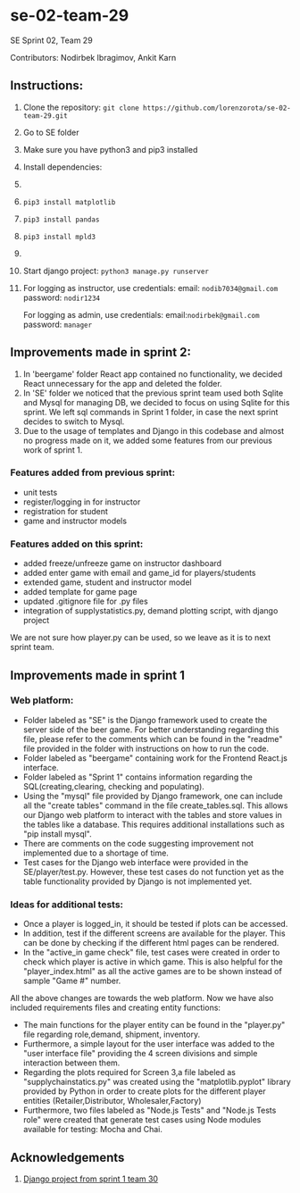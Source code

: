 # se-02-team-29
SE Sprint 02, Team 29

Contributors: Nodirbek Ibragimov, Ankit Karn

## Instructions:
1. Clone the repository:
```git clone https://github.com/lorenzorota/se-02-team-29.git``` 
2. Go to SE folder
3. Make sure you have python3 and pip3 installed
4. Install dependencies:
5.  ```
6.     pip3 install matplotlib
7.     pip3 install pandas
8.     pip3 install mpld3 
9.  ```
10. Start django project:
```python3 manage.py runserver```
4. For logging as instructor, use credentials: 
   email: ```nodib7034@gmail.com```
   password: ```nodir1234```
   
   For logging as admin, use credentials: 
   email:```nodirbek@gmail.com```
   password: ```manager```


## Improvements made in sprint 2:

1. In 'beergame' folder React app contained no functionality, we decided React unnecessary for the app and deleted the folder.
2. In 'SE' folder we noticed that the previous sprint team used both Sqlite and Mysql for managing DB, we decided to focus on using Sqlite for this sprint. We left sql commands in Sprint 1 folder, in case the next sprint decides to switch to Mysql.
3. Due to the usage of templates and Django in this codebase and almost no progress made on it, we added some features from our previous work of sprint 1.
### Features added from previous sprint: 
- unit tests 
- register/logging in for instructor
- registration for student
- game and instructor models
### Features added on this sprint: 
 - added freeze/unfreeze game on instructor dashboard
 - added enter game with email and game_id for players/students
 - extended game, student and instructor model 
 - added template for game page
 - updated .gitignore file for .py files
 - integration of supplystatistics.py, demand plotting script, with django project

We are not sure how player.py can be used, so we leave as it is to next sprint team.

## Improvements made in sprint 1
### Web platform:
- Folder labeled as "SE" is the Django framework used to create the server side of the beer game. For better understanding regarding this file, please refer to the comments which can be found in the "readme" file provided in the folder with instructions on how to run the code. 
- Folder labeled as "beergame" containing work for the Frontend React.js interface.
- Folder labeled as "Sprint 1" contains information regarding the SQL(creating,clearing, checking and populating).
- Using the "mysql" file provided by Django framework, one can include all the "create tables" command in the file create_tables.sql. This allows our Django web platform to interact with the tables and store values in the tables like a database. This requires additional installations such as "pip install mysql".
- There are comments on the code suggesting improvement not implemented due to a shortage of time.
- Test cases for the Django web interface were provided in the SE/player/test.py. However, these test cases do not function yet as the table functionality provided by Django is not implemented yet.


### Ideas for additional tests:
- Once a player is logged_in, it should be tested if plots can be accessed. 
- In addition, test if the different screens are available for the player. This can be done by checking if the different html pages can be rendered.
- In the "active_in game check" file, test cases were created in order to check which player is active in which game. This is also helpful for the "player_index.html" as all the active games are to be shown instead of sample "Game #" number.

All the above changes are towards the web platform. Now we have also included requirements files and creating entity functions:
- The main functions for the player entity can be found in the "player.py" file regarding role,demand, shipment, inventory.
- Furthermore, a simple layout for the user interface was added to the "user interface file" providing the 4 screen divisions and simple interaction between them.
- Regarding the plots required for Screen 3,a file labeled as "supplychainstatics.py" was created using the "matplotlib.pyplot" library provided by Python in order to create plots for the different player entities (Retailer,Distributor, Wholesaler,Factory)
- Furthermore, two files labeled as "Node.js Tests" and "Node.js Tests role" were created that generate test cases using Node modules available for testing: Mocha and Chai.

## Acknowledgements
1. [Django project from sprint 1 team 30](https://github.com/lorenzorota/se-01-team-30)

